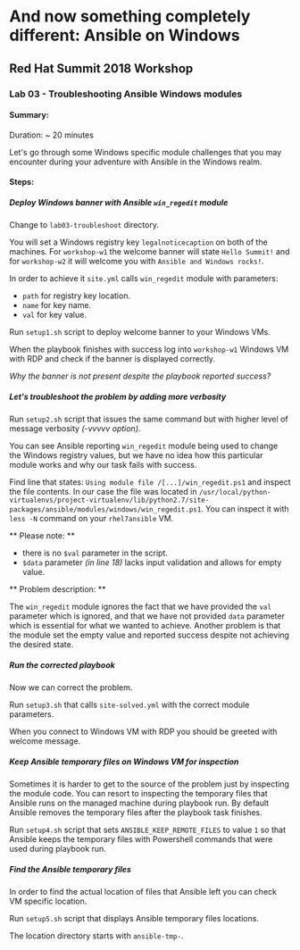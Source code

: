 # And now something completely different: Ansible on Windows
## Red Hat Summit 2018 Workshop
### Lab 03 - Troubleshooting Ansible Windows modules

#### Summary:
Duration: ~ 20 minutes

Let's go through some Windows specific module challenges that you may encounter during your adventure with Ansible in the Windows realm.

#### Steps:

##### Deploy Windows banner with Ansible `win_regedit` module

Change to `lab03-troubleshoot` directory.

You will set a Windows registry key `legalnoticecaption` on both of the machines. For `workshop-w1` the welcome banner will state `Hello Summit!` and for `workshop-w2` it will welcome you with `Ansible and Windows rocks!`.

In order to achieve it `site.yml` calls `win_regedit` module with parameters:
* `path` for registry key location.
* `name` for key name.
* `val` for key value.

Run `setup1.sh` script to deploy welcome banner to your Windows VMs.

When the playbook finishes with success log into `workshop-w1` Windows VM with RDP and check if the banner is displayed correctly.

_Why the banner is not present despite the playbook reported success?_

##### Let's troubleshoot the problem by adding more verbosity

Run `setup2.sh` script that issues the same command but with higher level of message verbosity _(-vvvvv option)_.

You can see Ansible reporting `win_regedit` module being used to change the Windows registry values, but we have no idea how this particular module works and why our task fails with success.

Find line that states:
`Using module file /[...]/win_regedit.ps1` and inspect the file contents. In our case the file was located in `/usr/local/python-virtualenvs/project-virtualenv/lib/python2.7/site-packages/ansible/modules/windows/win_regedit.ps1`.
You can inspect it with `less -N` command on your `rhel7ansible` VM.

** Please note: **
* there is no `$val` parameter in the script.
* `$data` parameter _(in line 18)_ lacks input validation and allows for empty value.

** Problem description: **

The `win_regedit` module ignores the fact that we have provided the `val` parameter which is ignored, and that we have not provided `data` parameter which is essential for what we wanted to achieve.
Another problem is that the module set the empty value and reported success despite not achieving the desired state.

##### Run the corrected playbook

Now we can correct the problem.

Run `setup3.sh` that calls `site-solved.yml` with the correct module parameters.

When you connect to Windows VM with RDP you should be greeted with welcome message.

##### Keep Ansible temporary files on Windows VM for inspection

Sometimes it is harder to get to the source of the problem just by inspecting the module code.
You can resort to inspecting the temporary files that Ansible runs on the managed machine during playbook run.
By default Ansible removes the temporary files after the playbook task finishes.

Run `setup4.sh` script that sets `ANSIBLE_KEEP_REMOTE_FILES` to value `1` so that Ansible keeps the temporary files with Powershell commands that were used during playbook run.

##### Find the Ansible temporary files

In order to find the actual location of files that Ansible left you can check VM specific location.

Run `setup5.sh` script that displays Ansible temporary files locations.

The location directory starts with `ansible-tmp-`.
